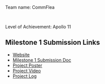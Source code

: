 <div>
    <p>Team name: CommFlea</p>
    <br />
    <p>Level of Achievement: Apollo 11</p>
</div>

## Milestone 1 Submission Links

- [Website](https://commflea.vercel.app/)
- [Milestone 1 Submission Doc](https://docs.google.com/document/d/19IC9HQEe5kSnHDYaKgG3j4TdZFJLZ2OfEOU09IhtJ0k/edit?usp=sharing)
- [Project Poster](https://drive.google.com/file/d/128-DgTKnWmZ0XlZpoCxrBJz-RBPH13wU/view?usp=sharing)
- [Project Video](https://drive.google.com/file/d/1yZHwH-EAbmgOUAgFSYISAvQKGlg6fHzd/view?usp=sharing)
- [Project Log](https://docs.google.com/spreadsheets/d/1-9XHHRBR53gd1yOmnIH-Bc72xDMyvKdN_Bv6rWkO3bk/edit?usp=sharing)

